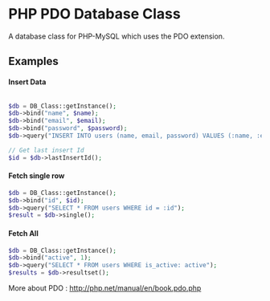 PHP PDO Database Class
============================

A database class for PHP-MySQL which uses the PDO extension.

## Examples

#### Insert Data

```php

$db = DB_Class::getInstance();
$db->bind("name", $name);
$db->bind("email", $email);
$db->bind("password", $password);
$db->query("INSERT INTO users (name, email, password) VALUES (:name, :email, :password)");

// Get last insert Id
$id = $db->lastInsertId();
```

#### Fetch single row
```php
$db = DB_Class::getInstance();
$db->bind("id", $id);
$db->query("SELECT * FROM users WHERE id = :id");
$result = $db->single();
```
#### Fetch All
```php
$db = DB_Class::getInstance();
$db->bind("active", 1);
$db->query("SELECT * FROM users WHERE is_active: active");
$results = $db->resultset();
```

More about PDO : http://php.net/manual/en/book.pdo.php
